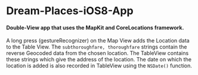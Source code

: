 # Dream-Places-iOS8-App
#### Double-View app that uses the MapKit and CoreLocations framework. 
A long press (gestureRecognizer) on the Map View adds the Location data to the Table View. The ```subthoroughfare, thoroughfare``` strings contain the reverse Geocoded data from the chosen location. The TableView contains these strings which give the address of the location. The date on which the location is added is also recorded in TableView using the ```NSDate()``` function.
